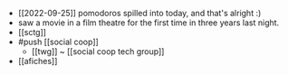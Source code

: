 - [[2022-09-25]] pomodoros spilled into today, and that's alright :)
- saw a movie in a film theatre for the first time in three years last night.
- [[sctg]]
- #push [[social coop]]
  - [[twg]] ~ [[social coop tech group]]
- [[afiches]]
